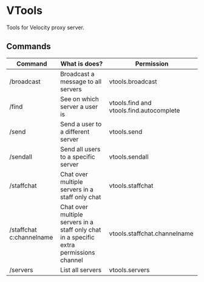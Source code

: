 # VTools
Tools for Velocity proxy server.

## Commands
|Command|What is does?|Permission|
|-------|-------------|----------|
|/broadcast|Broadcast a message to all servers|vtools.broadcast|
|/find|See on which server a user is|vtools.find and vtools.find.autocomplete|
|/send|Send a user to a different server|vtools.send|
|/sendall|Send all users to a specific server|vtools.sendall|
|/staffchat|Chat over multiple servers in a staff only chat|vtools.staffchat|
|/staffchat c:channelname|Chat over multiple servers in a staff only chat in a specific extra permissions channel|vtools.staffchat.channelname|
|/servers|List all servers|vtools.servers|